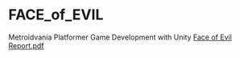 # FACE_of_EVIL
Metroidvania Platformer Game Development with Unity
[Face of Evil Report.pdf](https://github.com/Tekinq/FACE_of_EVIL/files/11619619/Face.of.Evil.Report.pdf)
